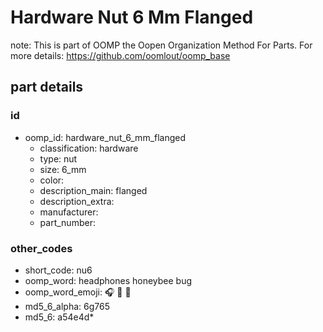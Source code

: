 # Hardware Nut 6 Mm Flanged  

note: This is part of OOMP the Oopen Organization Method For Parts. For more details: https://github.com/oomlout/oomp_base

##  part details





### id
* oomp_id: hardware_nut_6_mm_flanged
  * classification: hardware
  * type: nut
  * size: 6_mm
  * color: 
  * description_main: flanged
  * description_extra: 
  * manufacturer: 
  * part_number: 

### other_codes
* short_code: nu6
* oomp_word: headphones honeybee bug
* oomp_word_emoji: :headphones: :honeybee: :bug:
* md5_6_alpha: 6g765
* md5_6: a54e4d* 